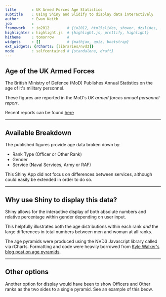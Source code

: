 ```yaml
---
title       : UK Armed Forces Age Statistics
subtitle    : Using Shiny and Slidify to display data interactively
author      : Ewan Keith
job         : 
framework   : io2012        # {io2012, html5slides, shower, dzslides, ...}
highlighter : highlight.js  # {highlight.js, prettify, highlight}
hitheme     : tomorrow      # 
widgets     : []            # {mathjax, quiz, bootstrap}
ext_widgets: {rCharts: [libraries/nvd3]}
mode        : selfcontained # {standalone, draft}
---
```


## Age of the UK Armed Forces

The British Ministry of Defence (MoD) Publishes Annual Statistics 
on the age  of it's military personnel.

These figures are reported in the MoD's 
*UK armed forces annual personnel report*. 

Recent reports can be found [here](
https://www.gov.uk/government/collections/uk-armed-forces-annual-manning-statistics-index)

--- 

## Available Breakdown

The published figures provide age data broken down by:

- Rank Type (Officer or Other Rank)
- Gender
- Service (Naval Services, Army or RAF)

This Shiny App did not focus on differences between services, 
although could easily be extended in order to do so. 

---

## Why use Shiny to display this data?

Shiny allows for the interactive display of both absolute 
numbers and relative percentage within gender depending 
on user input.

This helpfully illustrates both the age distributions within 
each rank *and* the large differences in total numbers between
men and woman at all ranks.

The age pyramids were produced using the NVD3 Javascript
library called via rCharts. Formatting and code were heavily 
borrowed from [Kyle Walker's blog post on age pyramids](
http://walkerke.github.io/2014/06/rcharts-pyramids/).

---

## Other options

Another option for display would have been to show Officers and Other ranks as the two sides to a single pyramid. See an example of this beow.


<div id = 'chart168864052e33' class = 'rChart nvd3'></div>
<script type='text/javascript'>
 $(document).ready(function(){
      drawchart168864052e33()
    });
    function drawchart168864052e33(){  
      var opts = {
 "dom": "chart168864052e33",
"width":    800,
"height":    400,
"x": "Age.group",
"y": "numbers",
"group": "rank.type",
"type": "multiBarHorizontalChart",
"title": "Age of Male Personnel by Rank Type",
"id": "chart168864052e33" 
},
        data = [
 {
 "Age.group": "Under 18",
"numbers":              0,
"gender": "male",
"percent":              0,
"rank.type": "officer" 
},
{
 "Age.group": "18-19",
"numbers":             30,
"gender": "male",
"percent":    0.001398314,
"rank.type": "officer" 
},
{
 "Age.group": "20-24",
"numbers":           1470,
"gender": "male",
"percent":    0.060621016,
"rank.type": "officer" 
},
{
 "Age.group": "25-29",
"numbers":           4300,
"gender": "male",
"percent":    0.177010076,
"rank.type": "officer" 
},
{
 "Age.group": "30-34",
"numbers":           4130,
"gender": "male",
"percent":    0.169689492,
"rank.type": "officer" 
},
{
 "Age.group": "35-39",
"numbers":           3650,
"gender": "male",
"percent":    0.149948591,
"rank.type": "officer" 
},
{
 "Age.group": "40-44",
"numbers":           4090,
"gender": "male",
"percent":    0.168167798,
"rank.type": "officer" 
},
{
 "Age.group": "45-49",
"numbers":           3980,
"gender": "male",
"percent":    0.163890603,
"rank.type": "officer" 
},
{
 "Age.group": "50 and over",
"numbers":           2660,
"gender": "male",
"percent":    0.109274111,
"rank.type": "officer" 
},
{
 "Age.group": "Under 18",
"numbers":          -1610,
"gender": "male",
"percent":    0.013509328,
"rank.type": "other.rank" 
},
{
 "Age.group": "18-19",
"numbers":          -5790,
"gender": "male",
"percent":    0.048454463,
"rank.type": "other.rank" 
},
{
 "Age.group": "20-24",
"numbers":         -29700,
"gender": "male",
"percent":    0.248574992,
"rank.type": "other.rank" 
},
{
 "Age.group": "25-29",
"numbers":         -29910,
"gender": "male",
"percent":    0.250382932,
"rank.type": "other.rank" 
},
{
 "Age.group": "30-34",
"numbers":         -22040,
"gender": "male",
"percent":    0.184443347,
"rank.type": "other.rank" 
},
{
 "Age.group": "35-39",
"numbers":         -15080,
"gender": "male",
"percent":    0.126204247,
"rank.type": "other.rank" 
},
{
 "Age.group": "40-44",
"numbers":          -9580,
"gender": "male",
"percent":    0.080218962,
"rank.type": "other.rank" 
},
{
 "Age.group": "45-49",
"numbers":          -4010,
"gender": "male",
"percent":    0.033564069,
"rank.type": "other.rank" 
},
{
 "Age.group": "50 and over",
"numbers":          -1750,
"gender": "male",
"percent":    0.014647661,
"rank.type": "other.rank" 
} 
]
  
      var data = d3.nest()
        .key(function(d){
          return opts.group === undefined ? 'main' : d[opts.group]
        })
        .entries(data)
      
      nv.addGraph(function() {
        var chart = nv.models[opts.type]()
          .x(function(d) { return d[opts.x] })
          .y(function(d) { return d[opts.y] })
          .width(opts.width)
          .height(opts.height)
         
        chart
  .xDomain([ "50 and over", "45-49", "40-44", "35-39", "30-34", "25-29", "20-24", "18-19", "Under 18" ])
  .stacked(true)
  .tooltipContent( function(key, x, y, e){
               var format = d3.format('0,000');
               return '<h3>' + key + ', age ' + x + '</h3>' + 
               '<p>' + 'Population: ' + y + '</p>'
    } )
  .margin({
 "left":     70,
"right":     40 
})
  .color([ "darkred", "silver" ])
  .showControls(false)
          
        

        
        
        chart.yAxis
  .axisLabel("Population")
  .tickFormat( function(d) {
               var format = d3.format('0,000');
               return format(Math.abs(d))
  } )
      
       d3.select("#" + opts.id)
        .append('svg')
        .datum(data)
        .transition().duration(500)
        .call(chart);

       nv.utils.windowResize(chart.update);
       return chart;
      });
      
      //add our title with html
      //might be better with svg
      d3.select("#" + opts.id).insert("h3","svg")
        .text(opts.title);
        //if desired, could change styling with css or with d3
        //some examples here http://tympanus.net/codrops/2012/11/02/heading-set-styling-with-css/
        //will use example
        //.style("float","right");
        //.style("text-shadow", "0 -1px 1px rgba(0,0,0,0.4)")
        //.style("font-size","22px")
        //.style("line-height", "40px")
        //.style("color", "#355681")
        //.style("ext-transform", "uppercase")
        //.style("border-bottom", "1px solid rgba(53,86,129, 0.3)");
    };
</script>
